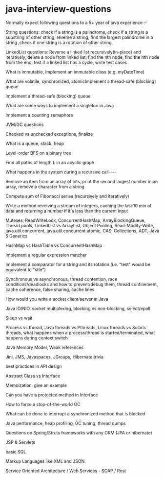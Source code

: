 # java-interview-questions


Normally expect following questions to a 5+ year of java experience :-

String questions: check if a string is a palindrome, check if a string is a substring of other string, reverse a string, find the largest palindrome in a string ,check if one string is a rotation of other string,

LinkedList questions: Reverse a linked list recursively(in-place) and iteratively, delete a node from linked list, find the nth node, find the nth node from the end, test if a linked list has a cycle, write test cases

What is immutable, Implement an immutable class (e.g. myDateTime)

What are volatile, synchronized, atomicImplement a thread-safe (blocking) queue

Implement a thread-safe (blocking) queue

What are some ways to implement a singleton in Java

Implement a counting semaphore

JVM/GC questions

Checked vs unchecked exceptions, finalize

What is a queue, stack, heap

Level-order BFS on a binary tree

Find all paths of length L in an acyclic graph

What happens in the system during a recursive call----

Remove an item from an array of ints, print the second largest number in an array, remove a character from a string

Compute sum of Fibonacci series (recursively and iteratively)

Write a method receiving a stream of integers, caching the last 10 min of data and returning a number if it's less than the current input

Mutexes, ReadWriteLock, ConcurrentHashMap, ArrayBlockingQueue, Thread pools, LinkedList vs ArrayList, Object Pooling, Read-Modify-Write, java.util.concurrent, java.util.concurrent.atomic, CAS, Collections, ADT, Java 5 Generics

HashMap vs HashTable vs ConcurrentHashMap

Implement a regular expression matcher

Implement a comparator for a string and its rotation (i.e. "test" would be equivalent to "stte")

Synchronous vs asynchronous, thread contention, race conditions/deadlocks and how to prevent/debug them, thread confinement, cache coherence, false sharing, cache lines

How would you write a socket client/server in Java

Java IO/NIO, socket multiplexing, blocking vs non-blocking, select/epoll

Sleep vs wait

Process vs thread, Java threads vs Pthreads, Linux threads vs Solaris threads, what happens when a process/thread is started/terminated, what happens during context switch

Java Memory Model, Weak references

Jini, JMS, Javaspaces, JGroups, Hibernate trivia

best practices in API design

Abstract Class vs Interface

Memoization, give an example

Can you have a protected method in Interface

How to force a stop-of-the-world GC

What can be done to interrupt a synchronized method that is blocked

Java performance, heap profiling, GC tuning, thread dumps

Questions on Spring/Struts frameworks with any ORM (JPA or hibernate)

JSP & Servlets

basic SQL

Markup Languages like XML and JSON.

Service Oriented Architecture / Web Services - SOAP / Rest
